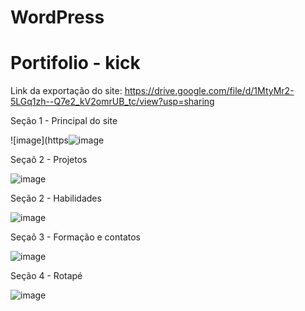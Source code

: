 # WordPress

# Portifolio - kick

Link da exportação do site: https://drive.google.com/file/d/1MtyMr2-5LGq1zh--Q7e2_kV2omrUB_tc/view?usp=sharing

Seção 1 - Principal do site

![image](https![image](https://user-images.githubusercontent.com/89862269/144514357-f5b57584-604d-4238-801e-aa0014430877.png)

Seçaõ 2 - Projetos

![image](https://user-images.githubusercontent.com/89862269/144514400-bb89c137-71bc-40b7-8c83-08062d75aa21.png)

Seção 2 - Habilidades

![image](https://user-images.githubusercontent.com/89862269/144514433-c58aefd9-6634-4ec3-b4ae-5451623fee0e.png)

Seçaõ 3 - Formação e contatos

![image](https://user-images.githubusercontent.com/89862269/144514460-322ab56c-0807-4030-9d59-f785c7e601e4.png)

Seção 4 - Rotapé

![image](https://user-images.githubusercontent.com/89862269/144514489-86424e27-2414-43c1-81ce-6e92ce0254c4.png)
